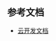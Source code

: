 
## 参考文档

- [云开发文档](https://developers.weixin.qq.com/miniprogram/dev/wxcloud/basis/getting-started.html)

